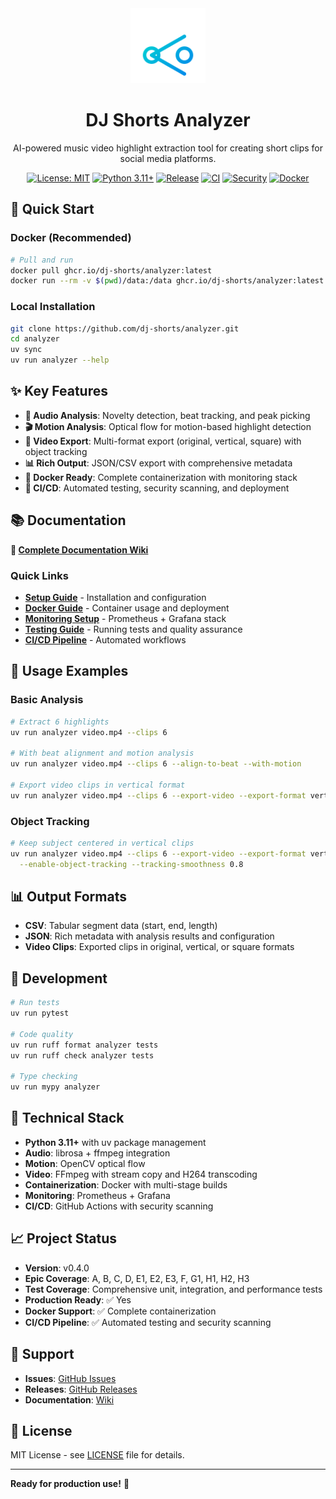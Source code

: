 <div align="center">
  <img src="assets/logo.svg" alt="DJ Shorts Analyzer Logo" width="120" height="120">
  
  # DJ Shorts Analyzer
  
  AI-powered music video highlight extraction tool for creating short clips for social media platforms.
  
  [![License: MIT](https://img.shields.io/badge/License-MIT-blue.svg)](LICENSE)
  [![Python 3.11+](https://img.shields.io/badge/python-3.11+-blue.svg)](https://www.python.org/downloads/)
  [![Release](https://img.shields.io/github/v/release/dj-shorts/analyzer)](https://github.com/dj-shorts/analyzer/releases)
  [![CI](https://github.com/dj-shorts/analyzer/actions/workflows/ci.yml/badge.svg)](https://github.com/dj-shorts/analyzer/actions/workflows/ci.yml)
  [![Security](https://github.com/dj-shorts/analyzer/actions/workflows/security.yml/badge.svg)](https://github.com/dj-shorts/analyzer/actions/workflows/security.yml)
  [![Docker](https://github.com/dj-shorts/analyzer/actions/workflows/docker-publish.yml/badge.svg)](https://github.com/dj-shorts/analyzer/actions/workflows/docker-publish.yml)
  
</div>

## 🚀 Quick Start

### Docker (Recommended)
```bash
# Pull and run
docker pull ghcr.io/dj-shorts/analyzer:latest
docker run --rm -v $(pwd)/data:/data ghcr.io/dj-shorts/analyzer:latest python -m analyzer.cli /data/video.mp4 --clips 3 --out-json /data/highlights.json --out-csv /data/highlights.csv
```

### Local Installation
```bash
git clone https://github.com/dj-shorts/analyzer.git
cd analyzer
uv sync
uv run analyzer --help
```

## ✨ Key Features

- **🎵 Audio Analysis**: Novelty detection, beat tracking, and peak picking
- **🎬 Motion Analysis**: Optical flow for motion-based highlight detection  
- **🎥 Video Export**: Multi-format export (original, vertical, square) with object tracking
- **📊 Rich Output**: JSON/CSV export with comprehensive metadata
- **🐳 Docker Ready**: Complete containerization with monitoring stack
- **🔄 CI/CD**: Automated testing, security scanning, and deployment

## 📚 Documentation

**📖 [Complete Documentation Wiki](https://github.com/dj-shorts/analyzer/wiki)**

### Quick Links
- **[Setup Guide](https://github.com/dj-shorts/analyzer/wiki/Setup-Guide)** - Installation and configuration
- **[Docker Guide](https://github.com/dj-shorts/analyzer/wiki/Docker-Guide)** - Container usage and deployment
- **[Monitoring Setup](https://github.com/dj-shorts/analyzer/wiki/Monitoring-Setup)** - Prometheus + Grafana stack
- **[Testing Guide](https://github.com/dj-shorts/analyzer/wiki/Testing-Guide)** - Running tests and quality assurance
- **[CI/CD Pipeline](https://github.com/dj-shorts/analyzer/wiki/CI-CD-Pipeline)** - Automated workflows

## 🎯 Usage Examples

### Basic Analysis
```bash
# Extract 6 highlights
uv run analyzer video.mp4 --clips 6

# With beat alignment and motion analysis
uv run analyzer video.mp4 --clips 6 --align-to-beat --with-motion

# Export video clips in vertical format
uv run analyzer video.mp4 --clips 6 --export-video --export-format vertical
```

### Object Tracking
```bash
# Keep subject centered in vertical clips
uv run analyzer video.mp4 --clips 6 --export-video --export-format vertical \
  --enable-object-tracking --tracking-smoothness 0.8
```

## 📊 Output Formats

- **CSV**: Tabular segment data (start, end, length)
- **JSON**: Rich metadata with analysis results and configuration
- **Video Clips**: Exported clips in original, vertical, or square formats

## 🧪 Development

```bash
# Run tests
uv run pytest

# Code quality
uv run ruff format analyzer tests
uv run ruff check analyzer tests

# Type checking
uv run mypy analyzer
```

## 🔧 Technical Stack

- **Python 3.11+** with uv package management
- **Audio**: librosa + ffmpeg integration
- **Motion**: OpenCV optical flow
- **Video**: FFmpeg with stream copy and H264 transcoding
- **Containerization**: Docker with multi-stage builds
- **Monitoring**: Prometheus + Grafana
- **CI/CD**: GitHub Actions with security scanning

## 📈 Project Status

- **Version**: v0.4.0
- **Epic Coverage**: A, B, C, D, E1, E2, E3, F, G1, H1, H2, H3
- **Test Coverage**: Comprehensive unit, integration, and performance tests
- **Production Ready**: ✅ Yes
- **Docker Support**: ✅ Complete containerization
- **CI/CD Pipeline**: ✅ Automated testing and security scanning

## 🐛 Support

- **Issues**: [GitHub Issues](https://github.com/dj-shorts/analyzer/issues)
- **Releases**: [GitHub Releases](https://github.com/dj-shorts/analyzer/releases)
- **Documentation**: [Wiki](https://github.com/dj-shorts/analyzer/wiki)

## 📄 License

MIT License - see [LICENSE](LICENSE) file for details.

---

**Ready for production use!** 🚀